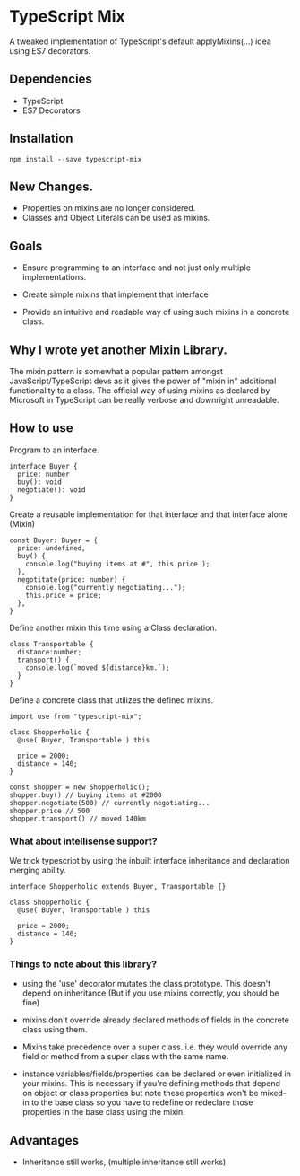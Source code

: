 # TypeScript Mix

A tweaked implementation of TypeScript's default applyMixins(...) idea using ES7 decorators. 

## Dependencies
   * TypeScript
   * ES7 Decorators
 

## Installation
```
npm install --save typescript-mix
```

## New Changes.

  * Properties on mixins are no longer considered. 
  * Classes and Object Literals can be used as mixins.


## Goals

   * Ensure programming to an interface and not just only multiple implementations.

   * Create simple mixins that implement that interface

   * Provide an intuitive and readable way of using such mixins in a concrete class.


## Why I wrote yet another Mixin Library.

The mixin pattern is somewhat a popular pattern amongst JavaScript/TypeScript devs as it gives the power of "mixin in" additional functionality to a class. The official way of using mixins as declared by Microsoft in TypeScript can be really verbose and downright unreadable.


## How to use

Program to an interface.

```
interface Buyer {
  price: number
  buy(): void
  negotiate(): void
}
```

Create a reusable implementation for that interface and that interface alone (Mixin)

```
const Buyer: Buyer = {
  price: undefined,
  buy() {
    console.log("buying items at #", this.price );
  },
  negotitate(price: number) {
    console.log("currently negotiating...");
    this.price = price;
  },
}
```

Define another mixin this time using a Class declaration.
```
class Transportable {
  distance:number;
  transport() {
    console.log(`moved ${distance}km.`);
  }
}
```


Define a concrete class that utilizes the defined mixins.

```
import use from "typescript-mix";

class Shopperholic {
  @use( Buyer, Transportable ) this
  
  price = 2000;
  distance = 140;
}

const shopper = new Shopperholic();
shopper.buy() // buying items at #2000
shopper.negotiate(500) // currently negotiating...
shopper.price // 500
shopper.transport() // moved 140km
```

### What about intellisense support?
We trick typescript by using the inbuilt interface inheritance and declaration merging ability.
```
interface Shopperholic extends Buyer, Transportable {}

class Shopperholic {
  @use( Buyer, Transportable ) this
  
  price = 2000;
  distance = 140;
}
```

### Things to note about this library?
* using the 'use' decorator mutates the class prototype. This doesn't depend on inheritance (But if you use mixins correctly, you should be fine)

* mixins don't override already declared methods of fields in the concrete class using them.

* Mixins take precedence over a super class. i.e. they would override any field or method from a super class with the same name.

* instance variables/fields/properties can be declared or even initialized in your mixins. This is necessary if you're defining methods that depend on object or class properties but note these properties won't be mixed-in to the base class so you have to redefine or redeclare those properties in the base class using the mixin.


## Advantages
   * Inheritance still works, (multiple inheritance still works).

